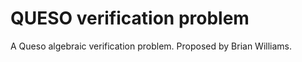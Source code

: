 QUESO verification problem
============

A Queso algebraic verification problem. Proposed by Brian Williams. 
